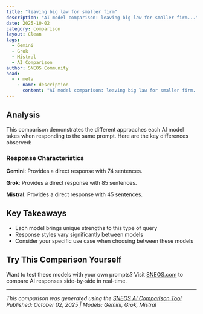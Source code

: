 ```yaml
---
title: "leaving big law for smaller firm"
description: "AI model comparison: leaving big law for smaller firm..."
date: 2025-10-02
category: comparison
layout: Clean
tags:
  - Gemini
  - Grok
  - Mistral
  - AI Comparison
author: SNEOS Community
head:
  - - meta
    - name: description
      content: "AI model comparison: leaving big law for smaller firm..."
---
```


<ChatComparison
  title="leaving big law for smaller firm"
  prompt="leaving big law for smaller firm"
  :responses='{"Gemini": "Leaving Big Law for a smaller firm is a significant career move with potentially huge upsides and some downsides. Here\u0027s a breakdown of things to consider:\n\n**Potential Upsides:**\n\n* **Better Work-Life Balance:** This is often the primary driver. Smaller firms generally have less demanding hours and more flexibility, allowing you to spend more time with family, pursue hobbies, or simply relax.\n* **More Control Over Your Work:** You\u0027re likely to have more say in the types of cases you handle and the clients you work with. You may be able to specialize in an area you enjoy more.\n* **Increased Responsibility and Opportunity for Advancement:** In a smaller environment, you might take on more responsibilities sooner and have a clearer path to partnership or other leadership roles. You may also have the opportunity to develop business and bring in clients sooner.\n* **More Personal Relationships with Colleagues:** Smaller firms often foster a more collaborative and supportive work environment. You\u0027ll likely get to know your colleagues better and have more direct access to partners.\n* **Exposure to Different Areas of Law:** Depending on the firm, you might have the opportunity to work on a wider range of cases than you would in a highly specialized Big Law department.\n* **More Meaningful Work:** You may find that working with smaller clients or on matters with a more direct impact on individuals or communities is more fulfilling.\n* **Less Pressure:** While still demanding, the pressure to bill extremely high hours and maintain a hyper-competitive attitude can be significantly reduced.\n* **Geographic Flexibility:** Smaller firms exist everywhere, giving you more opportunities to relocate to a desired location.\n* **Learn More About the Business Side of Law:** In a smaller firm, you\u0027re more likely to be involved in the business aspects of the practice, such as marketing, client development, and financial management. This can be valuable experience if you eventually want to start your own firm or move into an in-house role.\n\n**Potential Downsides:**\n\n* **Lower Salary and Benefits:** This is almost always a given. Expect a significant pay cut, especially initially. Benefit packages may also be less comprehensive.\n* **Less Support Staff and Resources:** Smaller firms often have fewer support staff, less sophisticated technology, and fewer resources for research, training, and marketing. You may have to do more administrative tasks yourself.\n* **Less Prestige and Recognition:** Leaving a well-known Big Law firm might mean sacrificing some prestige and recognition. This could impact future career opportunities, although less so as you build a reputation in your new role.\n* **Potentially Less Sophisticated Work:** Depending on the firm, the complexity and sophistication of the legal work might be lower.\n* **Less Structured Training and Mentorship:** Big Law firms typically have extensive training programs and mentoring opportunities. Smaller firms may offer less structured support.\n* **Higher Risk of Firm Instability:** Smaller firms can be more vulnerable to economic downturns or changes in the legal market.\n* **Less Job Security:** While not always the case, smaller firms may have less job security than Big Law firms, especially during economic downturns.\n* **Personality Conflicts:** Because smaller firms have less staff, personality conflicts can have a larger impact on the work environment.\n* **Slower Career Progression (potentially):** While the path to partnership might be *clearer*, it might not be *faster*. It depends on the specific firm and your performance.\n\n**Before You Make the Leap:**\n\n1. **Do Your Research:** Thoroughly investigate potential firms. Check their reputation, client base, financial stability, and the types of cases they handle. Use online resources, talk to lawyers who work there, and ask for references.\n2. **Assess Your Finances:** Create a realistic budget and understand the financial implications of a lower salary. Can you afford the pay cut without sacrificing your lifestyle?\n3. **Evaluate Your Skills and Experience:** Honestly assess your skills and identify any gaps. Are you prepared to take on more responsibility and manage your own work?\n4. **Network:** Connect with lawyers at smaller firms and learn about their experiences. Ask them about the pros and cons of working in a smaller environment.\n5. **Consider Your Long-Term Goals:** What are your career goals? How will this move help you achieve them? Is it a step toward partnership, a better work-life balance, or a specific area of practice?\n6. **Negotiate:** Negotiate your salary, benefits, and responsibilities. Be realistic but also advocate for your worth.\n7. **Due Diligence on Firm Culture:** Get a feel for the firm\u0027s culture. Is it a good fit for your personality and work style? Ideally, meet with several people at the firm. Ask about the firm\u0027s values and how they handle conflicts.\n8. **Talk to Former Employees (If Possible):** See if you can connect with former employees to get an honest, unbiased perspective on the firm.\n\n**Questions to Ask Potential Employers:**\n\n* What are the firm\u0027s core values and how are they reflected in the workplace?\n* What is the firm\u0027s approach to mentorship and professional development?\n* What are the expectations for billable hours and work-life balance?\n* How does the firm handle client development and marketing?\n* What is the firm\u0027s financial stability and long-term growth strategy?\n* What opportunities are there for advancement and partnership?\n* What kind of support staff and resources are available?\n* What is the firm\u0027s culture like? (Dig deeper than just asking this directly - try to get examples).\n* What is the typical career trajectory for associates at the firm?\n\n**Key Considerations for Specific Circumstances:**\n\n* **Years of Experience:** The more experience you have, the easier it will be to transition to a smaller firm and command a higher salary.\n* **Specialty:** Your legal specialty will influence the types of smaller firms that are a good fit.\n* **Personal Circumstances:** Consider your family situation, financial obligations, and lifestyle preferences.\n\n**In Conclusion:**\n\nLeaving Big Law for a smaller firm can be a rewarding move, but it\u0027s essential to weigh the pros and cons carefully and make an informed decision. Research thoroughly, network, and be prepared to negotiate. If you find the right firm, you can enjoy a better work-life balance, more control over your work, and a more fulfilling legal career. Good luck!\n", "Grok": "Leaving a big law firm for a smaller firm is a significant career decision that can come with both challenges and rewards. Many attorneys make this move for reasons such as seeking better work-life balance, more hands-on experience, or a closer-knit work environment. Below are some key considerations and steps to help you navigate this transition:\n\n---\n\n### 1. Why Are You Leaving Big Law?\nBefore making the move, reflect on your reasons for leaving. Understanding your motivations can help you find a smaller firm that aligns with your goals. Common reasons include:\n- **Work-Life Balance**: Big law often demands long hours (60-80\u002B per week). Smaller firms might offer more reasonable schedules, though this varies.\n- **Career Growth**: Smaller firms may provide more opportunities to take on significant responsibilities early, like direct client interaction or courtroom experience.\n- **Culture Fit**: Smaller firms often have a more personal, less hierarchical culture compared to the corporate vibe of big law.\n- **Compensation Trade-Offs**: Big law salaries are often higher (starting at $200,000\u002B in major markets), but smaller firms might offer other perks or lower stress.\n- **Specialization or Location**: You may want to pivot to a niche practice area or relocate to a less competitive market.\n\nBe clear on whether these issues can be resolved within big law (e.g., by switching practice groups or firms) or if a smaller firm truly aligns with your long-term vision.\n\n---\n\n### 2. Research Smaller Firms\nNot all smaller firms are the same. They can range from boutique firms (specialized, 10-50 attorneys) to regional or local firms (broader practice, 2-20 attorneys). Consider the following when researching:\n- **Practice Areas**: Does the firm focus on an area you\u2019re passionate about or want to develop expertise in?\n- **Client Base**: Smaller firms may serve small businesses, individuals, or regional companies rather than Fortune 500 clients. Are you comfortable with this shift?\n- **Growth Opportunities**: Will you have the chance to build your own book of business or take on leadership roles sooner than in big law?\n- **Culture**: Reach out to current or former associates at the firm through LinkedIn or mutual connections to get a sense of the work environment.\n- **Financial Stability**: Smaller firms may have less predictable revenue streams. Investigate their reputation and stability in the market.\n- **Location**: Smaller firms are often in suburban or regional areas, though some boutiques operate in major cities. Does the location suit your lifestyle?\n\n---\n\n### 3. Prepare for the Transition\nMaking the leap requires practical preparation:\n- **Update Your Resume and Online Presence**: Highlight transferable skills, significant cases, and accomplishments from big law. Tailor your resume to show why you\u2019re a fit for a smaller firm (e.g., ability to work independently, adaptability).\n- **Network Aggressively**: Many smaller firm hires come through personal connections. Attend local bar association events, CLEs, or industry meetups. Leverage alumni networks or mentors from big law for introductions.\n- **Address the \u201CWhy\u201D Question**: Smaller firms may worry that you\u2019re overqualified or will leave for another big law job. Be ready to explain why you\u2019re committed to this change (e.g., \u201CI\u2019m seeking more direct client interaction and a collaborative environment\u201D).\n- **Negotiate Compensation**: Smaller firms generally pay less than big law (e.g., $80,000\u2013$150,000 depending on market and firm size), but some offer bonuses tied to billables or origination. Ask about benefits like flexible schedules or remote work to offset salary differences.\n\n---\n\n### 4. Understand the Trade-Offs\nBe realistic about what you\u2019re gaining and losing:\n- **Pros of Smaller Firms**:\n - More autonomy and responsibility (e.g., handling cases start to finish rather than niche tasks).\n - Potentially better work-life balance (though some small firms can be just as demanding).\n - Closer relationships with colleagues and mentors.\n - Opportunity to build a personal brand and book of business earlier.\n- **Cons of Smaller Firms**:\n - Lower pay and fewer resources (e.g., no large support staff or cutting-edge tech).\n - Less prestige or name recognition, which could matter if you later want to return to big law or go in-house.\n - Smaller or less complex cases, which might not align with your expertise or interests.\n - Potential for less structured training compared to big law\u2019s formal associate programs.\n\n---\n\n### 5. Timing and Exit Strategy\n- **When to Leave**: Ideally, stay at big law for at least 2-3 years to gain skills, credibility, and a financial cushion (e.g., pay off student loans). Leaving too early might raise red flags about commitment; staying too long might make it harder to adapt to a different environment.\n- **Notice Period**: Big law firms typically expect 2-4 weeks\u2019 notice. Check your employment agreement and follow professional etiquette when resigning.\n- **Keep Doors Open**: Exit gracefully\u2014don\u2019t burn bridges. Big law experience is valuable, and you might want to return or leverage those connections later.\n\n---\n\n### 6. Questions to Ask During Interviews with Smaller Firms\n- What is the typical workload and billable hour expectation?\n- How are cases or clients assigned, and what level of autonomy will I have?\n- What are the opportunities for mentorship and professional development?\n- How does the firm handle business development, and will I be expected to bring in clients?\n- What is the partnership track or long-term growth potential?\n\n---\n\n### 7. Alternative Paths\nIf you\u2019re unsure about a smaller firm, consider other options before leaving big law:\n- **In-House Counsel**: Many corporations value big law experience and offer better balance with competitive pay.\n- **Government or Public Interest**: These roles often provide meaningful work and reasonable hours, though pay is lower.\n- **Lateral to Another Big Law Firm**: If the issue is specific to your current firm (e.g., toxic culture), a lateral move might solve it without leaving the big law ecosystem.\n\n---\n\n### Real-World Insight\nMany attorneys who leave big law for smaller firms report higher job satisfaction due to reduced pressure and more meaningful work, but some struggle with the pay cut or lack of structure. For example, a 3rd-year associate in a major market might drop from $250,000 to $120,000 at a regional firm, but gain 20-30 fewer work hours per week and the ability to lead cases. On the flip side, some miss the high-profile deals or resources of big law and return after a few years.\n\n---\n\nIf you\u2019re seriously considering this move, start by discreetly exploring firms and speaking with trusted mentors or a legal recruiter. Weigh your priorities\u2014financial needs, career goals, and personal life\u2014and make a decision that aligns with your long-term vision. If you have specific concerns (e.g., practice area, location, or timing), feel free to share more details for tailored advice!", "Mistral": "Leaving a big law firm for a smaller one can be a significant career move with both advantages and challenges. Here are some factors to consider:\n\n### Advantages:\n1. **Work-Life Balance**: Smaller firms often have more flexible hours and less demanding workloads, which can lead to a better work-life balance.\n2. **Client Interaction**: You may have more direct interaction with clients, which can be more fulfilling and provide a deeper understanding of their needs.\n3. **Variety of Work**: Smaller firms often handle a broader range of legal matters, giving you the opportunity to work on diverse cases and projects.\n4. **Career Growth**: There may be more opportunities for advancement and leadership roles in a smaller firm.\n5. **Collegial Environment**: Smaller firms often have a more close-knit, collaborative atmosphere, which can be more enjoyable and supportive.\n6. **Less Bureaucracy**: Decision-making processes are usually simpler and faster in smaller firms.\n\n### Challenges:\n1. **Salary and Benefits**: Smaller firms typically offer lower salaries and fewer benefits compared to big law firms.\n2. **Resources**: Smaller firms may have fewer resources, such as support staff, technology, and research tools.\n3. **Job Security**: Smaller firms can be more vulnerable to economic downturns and may offer less job security.\n4. **Specialization**: You might have less opportunity to specialize in a particular area of law, as smaller firms often require attorneys to be more generalist.\n5. **Networking**: Big law firms often have extensive networks and resources that can be beneficial for career development and networking.\n\n### Steps to Transition:\n1. **Research**: Identify smaller firms that align with your career goals and values. Look at their practice areas, culture, and reputation.\n2. **Networking**: Reach out to contacts in smaller firms to get insights and possibly referrals. Attend industry events and join professional organizations.\n3. **Tailor Your Resume**: Highlight skills and experiences that are relevant to the smaller firm environment, such as client management, versatility, and teamwork.\n4. **Interview Preparation**: Be ready to explain why you are leaving big law and what you hope to achieve in a smaller firm. Emphasize your adaptability and enthusiasm for a more hands-on role.\n5. **Negotiate Terms**: Be prepared to negotiate salary, benefits, and other terms. Understand that smaller firms may not match big law compensation but can offer other valuable perks.\n\n### Personal Considerations:\n1. **Career Goals**: Reflect on your long-term career goals and how a smaller firm fits into that plan.\n2. **Lifestyle**: Consider how the change will impact your lifestyle, including work-life balance and personal fulfillment.\n3. **Financial Planning**: Assess your financial situation and how a potential salary reduction might affect your budget.\n\n### Conclusion:\nMoving from a big law firm to a smaller one can be a rewarding decision if it aligns with your personal and professional goals. It\u0027s important to weigh the pros and cons carefully and make an informed decision based on your priorities and aspirations."}' 
  published-date="01:17"
/>

## Analysis

This comparison demonstrates the different approaches each AI model takes when responding to the same prompt. Here are the key differences observed:

### Response Characteristics

**Gemini**: Provides a direct response with 74 sentences. 

**Grok**: Provides a direct response with 85 sentences. 

**Mistral**: Provides a direct response with 45 sentences. 

## Key Takeaways

- Each model brings unique strengths to this type of query
- Response styles vary significantly between models
- Consider your specific use case when choosing between these models

## Try This Comparison Yourself

Want to test these models with your own prompts? Visit [SNEOS.com](https://sneos.com) to compare AI responses side-by-side in real-time.

---

*This comparison was generated using the [SNEOS AI Comparison Tool](https://sneos.com)*
*Published: October 02, 2025 | Models: Gemini, Grok, Mistral*
